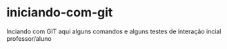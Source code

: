 iniciando-com-git
=================

Inciando com GIT aqui alguns comandos e alguns testes de interação incial professor/aluno
